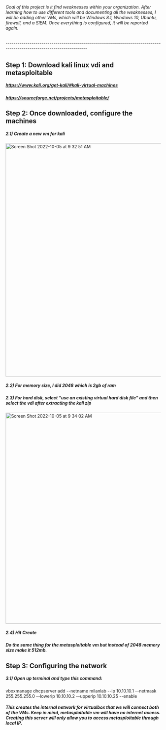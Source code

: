 ###### Goal of this project is it find weaknesses within your organization. After learning how to use different tools and documenting all the weaknesses, I will be adding other VMs, which will be Windows 8.1, Windows 10, Ubuntu, firewall, and a SIEM. Once everything is configured, it will be reported again.
###### -----------------------------------------------------------------------------------------------------------------------
## Step 1: Download kali linux vdi and metasploitable

##### https://www.kali.org/get-kali/#kali-virtual-machines
##### https://sourceforge.net/projects/metasploitable/

## Step 2: Once downloaded, configure the machines

##### 2.1) Create a new vm for kali
<img width="755" alt="Screen Shot 2022-10-05 at 9 32 51 AM" src="https://user-images.githubusercontent.com/58121854/194073141-2b9da660-69ca-4781-a479-5d0e51656a04.png">

##### 2.2) For memory size, I did 2048 which is 2gb of ram

##### 2.3) For hard disk, select "use an existing virtual hard disk file" and then select the vdi after extracting the kali zip
<img width="683" alt="Screen Shot 2022-10-05 at 9 34 02 AM" src="https://user-images.githubusercontent.com/58121854/194073385-5a9d479b-6c51-44f9-a320-a1217c85ea09.png">

##### 2.4) Hit Create

##### Do the same thing for the metasploitable vm but instead of 2048 memory size make it 512mb.

## Step 3: Configuring the network

##### 3.1) Open up terminal and type this command:
vboxmanage dhcpserver add --netname milanlab --ip 10.10.10.1 --netmask 255.255.255.0 --lowerip 10.10.10.2 --upperip 10.10.10.25 --enable
##### This creates the internal network for virtualbox that we will connect both of the VMs. Keep in mind, metasploitable vm will have no internet access. Creating this server will only allow you to access metasploitable through local IP.
